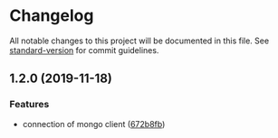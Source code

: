 # Changelog

All notable changes to this project will be documented in this file. See [standard-version](https://github.com/conventional-changelog/standard-version) for commit guidelines.

## 1.2.0 (2019-11-18)


### Features

* connection of mongo client ([672b8fb](https://github.com/gospime/mongodb-client/commit/672b8fb408459692d545dd25155c86ef47afc7e7))
